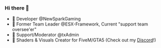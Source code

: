### Hi there 👋

- 📌 Developer @NewSparkGaming
- 📌 Former Team Leader @ESX-Framework, Current "support team oversee'er"
- 📌 Support/Moderator @txAdmin
- 👀 Shaders & Visuals Creator for FiveM/GTA5 (Check out my [Discord](https://discord.gg/W3gNdv3Gpc)!)

